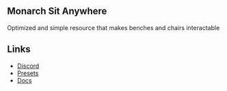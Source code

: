 ## Monarch Sit Anywhere
Optimized and simple resource that makes benches and chairs interactable

## Links
- [Discord](https://discord.gg/WKtk65yBC6)
- [Presets](https://github.com/Monarch-Development/monarch_presets)
- [Docs](https://monarch-development.pages.dev/docs/monarch-resources/mnr_blips)